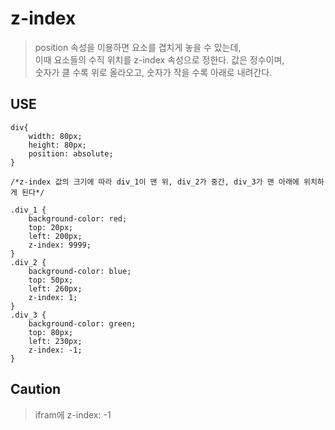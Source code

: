 # z-index

> position 속성을 이용하면 요소를 겹치게 놓을 수 있는데,  
  이때 요소들의 수직 위치를 z-index 속성으로 정한다. 값은 정수이며,   
  숫자가 클 수록 위로 올라오고, 숫자가 작을 수록 아래로 내려간다.
  
  
## USE

```
div{
    width: 80px;
    height: 80px;
    position: absolute;
}

/*z-index 값의 크기에 따라 div_1이 맨 위, div_2가 중간, div_3가 맨 아래에 위치하게 된다*/

.div_1 {
    background-color: red;
    top: 20px;
    left: 200px;
    z-index: 9999;
}
.div_2 {
    background-color: blue;
    top: 50px;
    left: 260px;
    z-index: 1;
}
.div_3 {
    background-color: green;
    top: 80px;
    left: 230px;
    z-index: -1;
}
```

## Caution
> ifram에 z-index: -1
